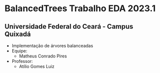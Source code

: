 # BalancedTrees Trabalho EDA 2023.1 
## Universidade Federal do Ceará - Campus Quixadá
- Implementação de árvores balanceadas
- Equipe:
   - Matheus Conrado Pires
- Professor:
   - Atílio Gomes Luiz
